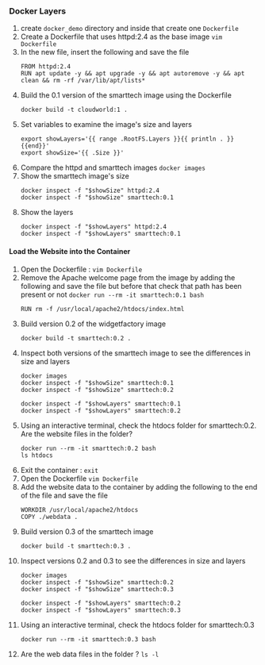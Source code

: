 ### Docker Layers

1. create ```docker_demo``` directory and inside that create one ```Dockerfile```
2. Create a Dockerfile that uses httpd:2.4 as the base image
   ```vim Dockerfile```
3. In the new file, insert the following and save the file
   ```
   FROM httpd:2.4
   RUN apt update -y && apt upgrade -y && apt autoremove -y && apt clean && rm -rf /var/lib/apt/lists*
   ```
4. Build the 0.1 version of the smarttech image using the Dockerfile
   ```
   docker build -t cloudworld:1 .
   ```
5. Set variables to examine the image's size and layers
   ```
   export showLayers='{{ range .RootFS.Layers }}{{ println . }}{{end}}'
   export showSize='{{ .Size }}'
   ```
6. Compare the httpd and smarttech images
   ```docker images```
7. Show the smarttech image's size
   ```
   docker inspect -f "$showSize" httpd:2.4
   docker inspect -f "$showSize" smarttech:0.1
   ```
8. Show the layers
   ```
   docker inspect -f "$showLayers" httpd:2.4
   docker inspect -f "$showLayers" smarttech:0.1
   ```

#### Load the Website into the Container
  
1. Open the Dockerfile : ```vim Dockerfile```
2. Remove the Apache welcome page from the image by adding the following and save the file but before that check that path has been present or not  ```docker run --rm -it smarttech:0.1 bash```
   ```
   RUN rm -f /usr/local/apache2/htdocs/index.html
   ```
3. Build version 0.2 of the widgetfactory image
   ```
   docker build -t smarttech:0.2 .
   ```
4. Inspect both versions of the smarttech image to see the differences in size and layers  
   ```
   docker images
   docker inspect -f "$showSize" smarttech:0.1
   docker inspect -f "$showSize" smarttech:0.2
   
   docker inspect -f "$showLayers" smarttech:0.1
   docker inspect -f "$showLayers" smarttech:0.2
   ```
5. Using an interactive terminal, check the htdocs folder for smarttech:0.2. Are the website files in the folder?   
   ```
   docker run --rm -it smarttech:0.2 bash
   ls htdocs
   ```
6. Exit the container : ```exit``` 
7. Open the Dockerfile ```vim Dockerfile```
8. Add the website data to the container by adding the following to the end of the file and save the file
   ```
   WORKDIR /usr/local/apache2/htdocs
   COPY ./webdata .
   ```
9. Build version 0.3 of the smarttech image
   ```
   docker build -t smarttech:0.3 .
   ```
10. Inspect versions 0.2 and 0.3 to see the differences in size and layers
    ```
    docker images
    docker inspect -f "$showSize" smarttech:0.2
    docker inspect -f "$showSize" smarttech:0.3
    
    docker inspect -f "$showLayers" smarttech:0.2
    docker inspect -f "$showLayers" smarttech:0.3
    ```
11. Using an interactive terminal, check the htdocs folder for smarttech:0.3
    ```
    docker run --rm -it smarttech:0.3 bash
    ```
12. Are the web data files in the folder ? ```ls -l```   


